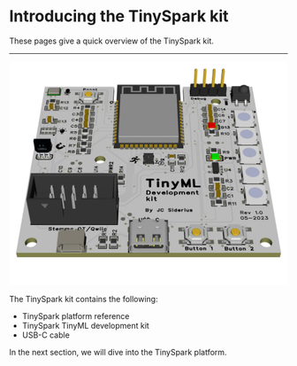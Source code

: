 <style> .md-footer__link--prev:not([hidden]) { display: none } </style>

# Introducing the TinySpark kit

These pages give a quick overview of the TinySpark kit.

---

![TinySpark kit](../assets/images/devboard.png)

The TinySpark kit contains the following:

- TinySpark platform reference
- TinySpark TinyML development kit
- USB-C cable

In the next section, we will dive into the TinySpark platform.